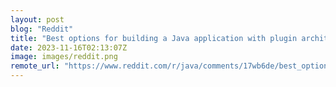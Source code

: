 ```yaml
---
layout: post
blog: "Reddit"
title: "Best options for building a Java application with plugin architecture in 2023"
date: 2023-11-16T02:13:07Z
image: images/reddit.png
remote_url: "https://www.reddit.com/r/java/comments/17wb6de/best_options_for_building_a_java_application_with/"
---
```

